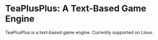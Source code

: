 # TeaPlusPlus: A Text-Based Game Engine

TeaPlusPlus is a text-based game engine. Currently supported on Linux.

